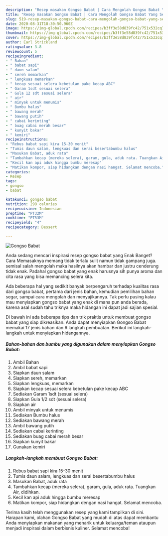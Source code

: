 ```yaml
---
description: "Resep masakan Gongso Babat | Cara Mengolah Gongso Babat Yang Sempurna"
title: "Resep masakan Gongso Babat | Cara Mengolah Gongso Babat Yang Sempurna"
slug: 519-resep-masakan-gongso-babat-cara-mengolah-gongso-babat-yang-sempurna
date: 2020-08-31T18:30:50.960Z
image: https://img-global.cpcdn.com/recipes/b3ff3e58d839fc42/751x532cq70/gongso-babat-foto-resep-utama.jpg
thumbnail: https://img-global.cpcdn.com/recipes/b3ff3e58d839fc42/751x532cq70/gongso-babat-foto-resep-utama.jpg
cover: https://img-global.cpcdn.com/recipes/b3ff3e58d839fc42/751x532cq70/gongso-babat-foto-resep-utama.jpg
author: Earl Strickland
ratingvalue: 3.8
reviewcount: 5
recipeingredient:
- " Bahan"
- " babat sapi"
- " daun salam"
- " sereh memarkan"
- " lengkuas memarkan"
- " kecap sesuai selera kebetulan pake kecap ABC"
- " Garam 1sdt sesuai selera"
- " Gula 12 sdt sesuai selera"
- " air"
- " minyak untuk menumis"
- " Bumbu halus"
- " bawang merah"
- " bawang putih"
- " cabai kerinting"
- " buag cabai merah besar"
- " kunyit bakar"
- " kemiri"
recipeinstructions:
- "Rebus babat sapi kira 15-30 menit"
- "Tumis daun salam, lengkuas dan serai besertabumbu halus"
- "Masukan Babat, aduk rata"
- "Tambahkan kecap (mereka selera), garam, gula, aduk rata. Tuangkan Air, didihkan."
- "Kecil kan api aduk hingga bumbu meresap"
- "Matikan kompor, siap hidangkan dengan nasi hangat. Selamat mencoba."
categories:
- Resep
tags:
- gongso
- babat

katakunci: gongso babat 
nutrition: 298 calories
recipecuisine: Indonesian
preptime: "PT32M"
cooktime: "PT53M"
recipeyield: "4"
recipecategory: Dessert

---
```



![Gongso Babat](https://img-global.cpcdn.com/recipes/b3ff3e58d839fc42/751x532cq70/gongso-babat-foto-resep-utama.jpg)

Anda sedang mencari inspirasi resep gongso babat yang Enak Banget? Cara Memasaknya memang tidak terlalu sulit namun tidak gampang juga. semisal salah mengolah maka hasilnya akan hambar dan justru cenderung tidak enak. Padahal gongso babat yang enak harusnya sih punya aroma dan cita rasa yang bisa memancing selera kita.

Ada beberapa hal yang sedikit banyak berpengaruh terhadap kualitas rasa dari gongso babat, pertama dari jenis bahan, kemudian pemilihan bahan segar, sampai cara mengolah dan menyajikannya. Tak perlu pusing kalau mau menyiapkan gongso babat yang enak di mana pun anda berada, karena asal sudah tahu triknya maka hidangan ini dapat jadi sajian spesial.




Di bawah ini ada beberapa tips dan trik praktis untuk membuat gongso babat yang siap dikreasikan. Anda dapat menyiapkan Gongso Babat memakai 17 jenis bahan dan 6 langkah pembuatan. Berikut ini langkah-langkah untuk menyiapkan hidangannya.

<!--inarticleads1-->

##### Bahan-bahan dan bumbu yang digunakan dalam menyiapkan Gongso Babat:

1. Ambil  Bahan
1. Ambil  babat sapi
1. Siapkan  daun salam
1. Siapkan  sereh, memarkan
1. Siapkan  lengkuas, memarkan
1. Siapkan  kecap sesuai selera kebetulan pake kecap ABC
1. Sediakan  Garam 1sdt (sesuai selera)
1. Siapkan  Gula 1/2 sdt (sesuai selera)
1. Siapkan  air
1. Ambil  minyak untuk menumis
1. Sediakan  Bumbu halus
1. Sediakan  bawang merah
1. Ambil  bawang putih
1. Sediakan  cabai kerinting
1. Sediakan  buag cabai merah besar
1. Siapkan  kunyit bakar
1. Gunakan  kemiri




<!--inarticleads2-->

##### Langkah-langkah membuat Gongso Babat:

1. Rebus babat sapi kira 15-30 menit
1. Tumis daun salam, lengkuas dan serai besertabumbu halus
1. Masukan Babat, aduk rata
1. Tambahkan kecap (mereka selera), garam, gula, aduk rata. Tuangkan Air, didihkan.
1. Kecil kan api aduk hingga bumbu meresap
1. Matikan kompor, siap hidangkan dengan nasi hangat. Selamat mencoba.




Terima kasih telah menggunakan resep yang kami tampilkan di sini. Harapan kami, olahan Gongso Babat yang mudah di atas dapat membantu Anda menyiapkan makanan yang menarik untuk keluarga/teman ataupun menjadi inspirasi dalam berbisnis kuliner. Selamat mencoba!

